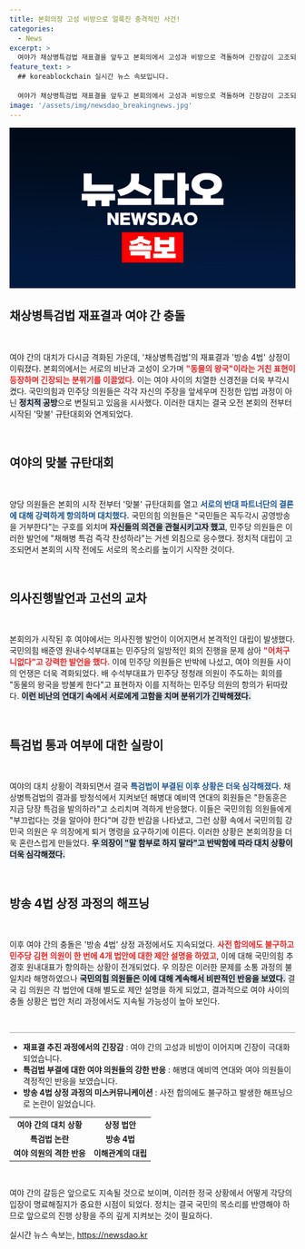 ```yaml
---
title: 본회의장 고성 비방으로 얼룩진 충격적인 사건!
categories:
  - News
excerpt: >
  여야가 채상병특검법 재표결을 앞두고 본회의에서 고성과 비방으로 격돌하며 긴장감이 고조되고 있다. 특히, 방송 4법 상정 과정에서 발생한 실수에도 여야 간 신경전이 치열해지고 있어, 국회의 분위기는 심상치 않다.
feature_text: >
  ## koreablockchain 실시간 뉴스 속보입니다.

  여야가 채상병특검법 재표결을 앞두고 본회의에서 고성과 비방으로 격돌하며 긴장감이 고조되고 있다. 특히, 방송 4법 상정 과정에서 발생한 실수에도 여야 간 신경전이 치열해지고 있어, 국회의 분위기는 심상치 않다.
image: '/assets/img/newsdao_breakingnews.jpg'
---
```


<p><img src="/assets/img/newsdao_breakingnews.jpg" alt="koreablockchain 속보" /></p>

<h2 data-ke-size="size26">채상병특검법 재표결과 여야 간 충돌</h2>

<p data-ke-size="size16">&nbsp;</p>

<p>여야 간의 대치가 다시금 격화된 가운데, '채상병특검법'의 재표결과 '방송 4법' 상정이 이뤄졌다. 본회의에서는 서로의 비난과 고성이 오가며 <b><span style="color: #ee2323;">"동물의 왕국"이라는 거친 표현이 등장하며 긴장되는 분위기를 이끌었다.</span></b> 이는 여야 사이의 치열한 신경전을 더욱 부각시켰다. 국민의힘과 민주당 의원들은 각각 자신의 주장을 앞세우며 진정한 입법 과정이 아닌 <b><span style="background-color: #21538527;">정치적 공방</span></b>으로 변질되고 있음을 시사했다. 이러한 대치는 결국 오전 본회의 전부터 시작된 '맞불' 규탄대회와 연계되었다.</p></p>

<p data-ke-size="size16">&nbsp;</p>

<h2 data-ke-size="size26">여야의 맞불 규탄대회</h2>

<p data-ke-size="size16">&nbsp;</p>

<p>양당 의원들은 본회의 시작 전부터 '맞불' 규탄대회를 열고 <b><span style="color: #1a5490;">서로의 반대 파트너단의 결론에 대해 강력하게 항의하며 대치했다.</span></b> 국민의힘 의원들은 "국민들은 꼭두각시 공영방송을 거부한다"는 구호를 외치며 <b><span style="background-color: #21538527;">자신들의 의견을 관철시키고자 했고</span></b>, 민주당 의원들은 이러한 발언에 "채해병 특검 즉각 찬성하라"는 거센 외침으로 응수했다. 정치적 대립이 고조되면서 본회의 시작 전에도 서로의 목소리를 높이기 시작한 것이다.</p></p>

<p data-ke-size="size16">&nbsp;</p>

<h2 data-ke-size="size26">의사진행발언과 고선의 교차</h2>

<p data-ke-size="size16">&nbsp;</p>

<p>본회의가 시작된 후 여야에서는 의사진행 발언이 이어지면서 본격적인 대립이 발생했다. 국민의힘 배준영 원내수석부대표는 민주당의 일방적인 회의 진행을 문제 삼아 <b><span style="color: #ee2323;">"어처구니없다"고 강력한 발언을 했다.</span></b> 이에 민주당 의원들은 반박에 나섰고, 여야 의원들 사이의 언쟁은 더욱 격화되었다. 배 수석부대표가 민주당 정청래 의원이 주도하는 회의를 "동물의 왕국을 방불케 한다"고 표현하자 이를 지적하는 민주당 의원의 항의가 뒤따랐다. <b><span style="background-color: #21538527;">이런 비난의 연대기 속에서 서로에게 고함을 치며 분위기가 긴박해졌다.</span></b></p></p>

<p data-ke-size="size16">&nbsp;</p>

<h2 data-ke-size="size26">특검법 통과 여부에 대한 실랑이</h2>

<p data-ke-size="size16">&nbsp;</p>

<p>여야의 대치 상황이 격화되면서 결국 <b><span style="color: #1a5490;">특검법이 부결된 이후 상황은 더욱 심각해졌다.</span></b> 채상병특검법의 결과를 방청석에서 지켜보던 해병대 예비역 연대의 회원들은 "한동훈은 지금 당장 특검을 발의하라"고 소리치며 격하게 반응했다. 이들은 국민의힘 의원들에게 "부끄럽다는 것을 알아야 한다"며 강한 반감을 나타냈고, 그런 상황 속에서 국민의힘 강민국 의원은 우 의장에게 퇴거 명령을 요구하기에 이른다. 이러한 상황은 본회의장을 더욱 혼란스럽게 만들었다. <b><span style="background-color: #21538527;">우 의장이 "말 함부로 하지 말라"고 반박함에 따라 대치 상황이 더욱 심각해졌다.</span></b></p></p>

<p data-ke-size="size16">&nbsp;</p>

<h2 data-ke-size="size26">방송 4법 상정 과정의 해프닝</h2>

<p data-ke-size="size16">&nbsp;</p>

<p>이후 여야 간의 충돌은 '방송 4법' 상정 과정에서도 지속되었다. <b><span style="color: #ee2323;">사전 합의에도 불구하고 민주당 김현 의원이 한 번에 4개 법안에 대한 제안 설명을 하였고</span></b>, 이에 대해 국민의힘 추경호 원내대표가 항의하는 상황이 전개되었다. 우 의장은 이러한 문제를 소통 과정의 불일치라 해명하였으나 <b><span style="background-color: #21538527;">국민의힘 의원들은 이에 대해 계속해서 비판적인 반응을 보였다.</span></b> 결국 김 의원은 각 법안에 대해 별도로 제안 설명을 하게 되었고, 결과적으로 여야 사이의 충돌 상황은 법안 처리 과정에서도 지속될 가능성이 높아 보인다.</p></p>

<p data-ke-size="size16">&nbsp;</p>

<hr style="height: 2px; border: none; background-color: #ccc">

<ul>
    <li><b>재표결 추진 과정에서의 긴장감</b> : 여야 간의 고성과 비방이 이어지며 긴장이 극대화되었습니다.</li>
    <li><b>특검법 부결에 대한 여야 의원들의 강한 반응</b> : 해병대 예비역 연대와 여야 의원들이 격정적인 반응을 보였습니다.</li>
    <li><b>방송 4법 상정 과정의 미스커뮤니케이션</b> : 사전 합의에도 불구하고 발생한 해프닝으로 논란이 일었습니다.</li>
</ul>

<table style="width: 100%;">
    <tr>
        <td style="text-align: center; height: 17px;"><b>여야 간의 대치 상황</b></td>
        <td style="text-align: center; height: 17px;"><b>상정 법안</b></td>
    </tr>
    <tr>
        <td style="text-align: center; height: 17px;"><b>특검법 논란</b></td>
        <td style="text-align: center; height: 17px;"><b>방송 4법</b></td>
    </tr>
    <tr>
        <td style="text-align: center; height: 17px;"><b>여야 의원의 격한 반응</b></td>
        <td style="text-align: center; height: 17px;"><b>이해관계의 대립</b></td>
    </tr>
</table>

<p data-ke-size="size16">&nbsp;</p>

<p>여야 간의 갈등은 앞으로도 지속될 것으로 보이며, 이러한 정국 상황에서 어떻게 각당의 입장이 명료해질지가 중요한 시점이 되었다. 정치는 결국 국민의 목소리를 반영해야 하므로 앞으로의 진행 상황을 주의 깊게 지켜보는 것이 필요하다.</p>
실시간 뉴스 속보는, <a href="https://newsdao.kr" rel="dofollow">https://newsdao.kr</a>


